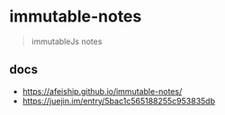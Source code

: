 # immutable-notes
> immutableJs notes

## docs
- https://afeiship.github.io/immutable-notes/
- https://juejin.im/entry/5bac1c565188255c953835db
